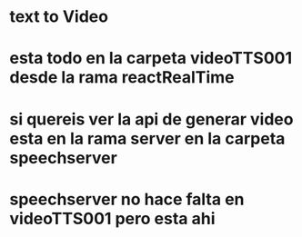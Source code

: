 # text to Video
# esta todo en la carpeta videoTTS001 desde la rama reactRealTime
# si quereis ver la api de generar video esta en la rama server en la carpeta speechserver
# speechserver no hace falta en videoTTS001 pero esta ahi
